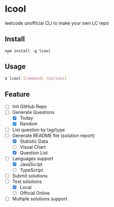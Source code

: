 # lcool
leetcode unofficial CLI to make your own LC repo

## Install

```shell
npm install -g lcool
```

## Usage

```bash
$ lcool [command] [options]
```

## Feature

+ [ ] Init GitHub Repo
+ [ ] Generate Questions
  + [x] Today
  + [x] Random
+ [ ] List question by tag/type
+ [ ] Generate README file (solution report)
  + [x] Statistic Data
  + [ ] Visual Chart
  + [x] Question List
+ [ ] Languages support
  + [x] JavaScript
  + [ ] TypeScript
+ [ ] Submit solutions
+ [ ] Test solutions
  + [x] Local
  + [ ] Official Online
+ [ ] Multiple solutions support
